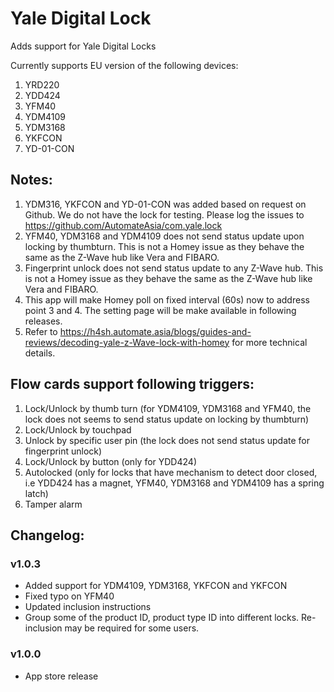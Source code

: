 # Yale Digital Lock

Adds support for Yale Digital Locks

Currently supports EU version of the following devices:

1. YRD220
2. YDD424
3. YFM40
4. YDM4109
5. YDM3168
6. YKFCON
7. YD-01-CON

## Notes:
1. YDM316, YKFCON and YD-01-CON was added based on request on Github. We do not have the lock for testing. Please log the issues to https://github.com/AutomateAsia/com.yale.lock
2. YFM40, YDM3168 and YDM4109 does not send status update upon locking by thumbturn. This is not a Homey issue as they behave the same as the Z-Wave hub like Vera and FIBARO.
3. Fingerprint unlock does not send status update to any Z-Wave hub. This is not a Homey issue as they behave the same as the Z-Wave hub like Vera and FIBARO.
4. This app will make Homey poll on fixed interval (60s) now to address point 3 and 4. The setting page will be make available in following releases.
5. Refer to https://h4sh.automate.asia/blogs/guides-and-reviews/decoding-yale-z-Wave-lock-with-homey for more technical details.

## Flow cards support following triggers:
1. Lock/Unlock by thumb turn (for YDM4109, YDM3168 and YFM40, the lock does not seems to send status update on locking by thumbturn)
2. Lock/Unlock by touchpad
3. Unlock by specific user pin (the lock does not send status update for fingerprint unlock)
4. Lock/Unlock by button (only for YDD424)
5. Autolocked (only for locks that have mechanism to detect door closed, i.e YDD424 has a magnet, YFM40, YDM3168 and YDM4109 has a spring latch)
6. Tamper alarm

## Changelog:  

### v1.0.3
* Added support for YDM4109, YDM3168, YKFCON and YKFCON     
* Fixed typo on YFM40  
* Updated inclusion instructions  
* Group some of the product ID, product type ID into different locks. Re-inclusion may be required for some users.      

### v1.0.0
* App store release
